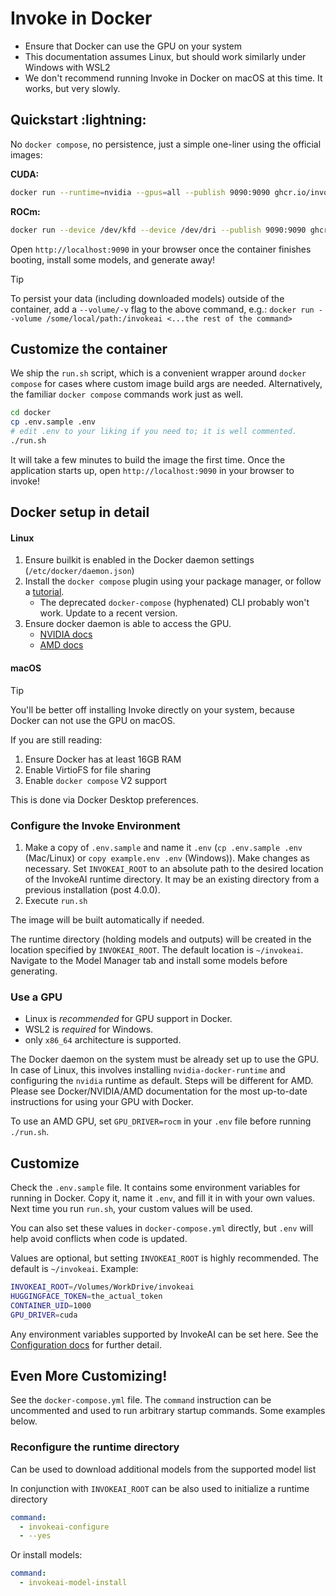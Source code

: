 # Invoke in Docker

- Ensure that Docker can use the GPU on your system
- This documentation assumes Linux, but should work similarly under Windows with WSL2
- We don't recommend running Invoke in Docker on macOS at this time. It works, but very slowly.

## Quickstart :lightning:

No `docker compose`, no persistence, just a simple one-liner using the official images:

**CUDA:**

```bash
docker run --runtime=nvidia --gpus=all --publish 9090:9090 ghcr.io/invoke-ai/invokeai
```

**ROCm:**

```bash
docker run --device /dev/kfd --device /dev/dri --publish 9090:9090 ghcr.io/invoke-ai/invokeai:main-rocm
```

Open `http://localhost:9090` in your browser once the container finishes booting, install some models, and generate away!

> [!TIP]
> To persist your data (including downloaded models) outside of the container, add a `--volume/-v` flag to the above command, e.g.: `docker run --volume /some/local/path:/invokeai <...the rest of the command>`

## Customize the container

We ship the `run.sh` script, which is a convenient wrapper around `docker compose` for cases where custom image build args are needed. Alternatively, the familiar `docker compose` commands work just as well.

```bash
cd docker
cp .env.sample .env
# edit .env to your liking if you need to; it is well commented.
./run.sh
```

It will take a few minutes to build the image the first time. Once the application starts up, open `http://localhost:9090` in your browser to invoke!

## Docker setup in detail

#### Linux

1. Ensure builkit is enabled in the Docker daemon settings (`/etc/docker/daemon.json`)
2. Install the `docker compose` plugin using your package manager, or follow a [tutorial](https://docs.docker.com/compose/install/linux/#install-using-the-repository).
    - The deprecated `docker-compose` (hyphenated) CLI probably won't work. Update to a recent version.
3. Ensure docker daemon is able to access the GPU.
    - [NVIDIA docs](https://docs.nvidia.com/datacenter/cloud-native/container-toolkit/latest/install-guide.html)
    - [AMD docs](https://rocm.docs.amd.com/projects/install-on-linux/en/latest/how-to/docker.html)

#### macOS

> [!TIP]
> You'll be better off installing Invoke directly on your system, because Docker can not use the GPU on macOS.

If you are still reading:

1. Ensure Docker has at least 16GB RAM
2. Enable VirtioFS for file sharing
3. Enable `docker compose` V2 support

This is done via Docker Desktop preferences.

### Configure the Invoke Environment

1. Make a copy of `.env.sample` and name it `.env` (`cp .env.sample .env` (Mac/Linux) or `copy example.env .env` (Windows)). Make changes as necessary. Set `INVOKEAI_ROOT` to an absolute path to the desired location of the InvokeAI runtime directory. It may be an existing directory from a previous installation (post 4.0.0).
1. Execute `run.sh`

The image will be built automatically if needed.

The runtime directory (holding models and outputs) will be created in the location specified by `INVOKEAI_ROOT`. The default location is `~/invokeai`. Navigate to the Model Manager tab and install some models before generating.

### Use a GPU

- Linux is *recommended* for GPU support in Docker.
- WSL2 is *required* for Windows.
- only `x86_64` architecture is supported.

The Docker daemon on the system must be already set up to use the GPU. In case of Linux, this involves installing `nvidia-docker-runtime` and configuring the `nvidia` runtime as default. Steps will be different for AMD. Please see Docker/NVIDIA/AMD documentation for the most up-to-date instructions for using your GPU with Docker.

To use an AMD GPU, set `GPU_DRIVER=rocm` in your `.env` file before running `./run.sh`.

## Customize

Check the `.env.sample` file. It contains some environment variables for running in Docker. Copy it, name it `.env`, and fill it in with your own values. Next time you run `run.sh`, your custom values will be used.

You can also set these values in `docker-compose.yml` directly, but `.env` will help avoid conflicts when code is updated.

Values are optional, but setting `INVOKEAI_ROOT` is highly recommended. The default is `~/invokeai`. Example:

```bash
INVOKEAI_ROOT=/Volumes/WorkDrive/invokeai
HUGGINGFACE_TOKEN=the_actual_token
CONTAINER_UID=1000
GPU_DRIVER=cuda
```

Any environment variables supported by InvokeAI can be set here. See the [Configuration docs](https://invoke-ai.github.io/InvokeAI/features/CONFIGURATION/) for further detail.

## Even More Customizing!

See the `docker-compose.yml` file. The `command` instruction can be uncommented and used to run arbitrary startup commands. Some examples below.

### Reconfigure the runtime directory

Can be used to download additional models from the supported model list

In conjunction with `INVOKEAI_ROOT` can be also used to initialize a runtime directory

```yaml
command:
  - invokeai-configure
  - --yes
```

Or install models:

```yaml
command:
  - invokeai-model-install
```

